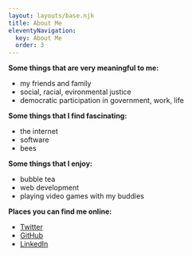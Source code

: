 ```yaml
---
layout: layouts/base.njk
title: About Me
eleventyNavigation:
  key: About Me
  order: 3
---
```


**Some things that are very meaningful to me:**
- my friends and family
- social, racial, evironmental justice
- democratic participation in government, work, life

**Some things that I find fascinating:**
- the internet
- software
- bees

**Some things that I enjoy:**
- bubble tea
- web development
- playing video games with my buddies

**Places you can find me online:**
- [Twitter](https://twitter.com/willmartindev)
- [GitHub](https://github.com/willmartindev)
- [LinkedIn](https://www.linkedin.com/in/willbmartin/)

